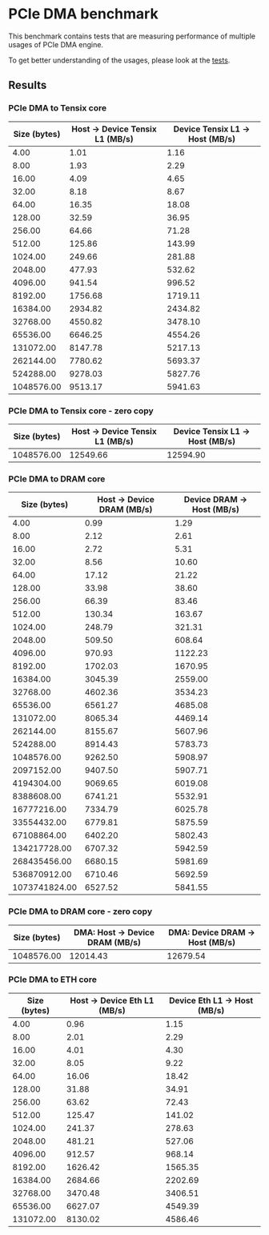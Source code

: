 # PCIe DMA benchmark

This benchmark contains tests that are measuring performance of multiple usages of PCIe DMA engine.

To get better understanding of the usages, please look at the [tests](test_pcie_dma.cpp).

## Results

### PCIe DMA to Tensix core

| Size (bytes) | Host -> Device Tensix L1 (MB/s) | Device Tensix L1 -> Host (MB/s) |
|---|---|---|
| 4.00 | 1.01 | 1.16 |
| 8.00 | 1.93 | 2.29 |
| 16.00 | 4.09 | 4.65 |
| 32.00 | 8.18 | 8.67 |
| 64.00 | 16.35 | 18.08 |
| 128.00 | 32.59 | 36.95 |
| 256.00 | 64.66 | 71.28 |
| 512.00 | 125.86 | 143.99 |
| 1024.00 | 249.66 | 281.88 |
| 2048.00 | 477.93 | 532.62 |
| 4096.00 | 941.54 | 996.52 |
| 8192.00 | 1756.68 | 1719.11 |
| 16384.00 | 2934.82 | 2434.82 |
| 32768.00 | 4550.82 | 3478.10 |
| 65536.00 | 6646.25 | 4554.26 |
| 131072.00 | 8147.78 | 5217.13 |
| 262144.00 | 7780.62 | 5693.37 |
| 524288.00 | 9278.03 | 5827.76 |
| 1048576.00 | 9513.17 | 5941.63 |

### PCIe DMA to Tensix core - zero copy

| Size (bytes) | Host -> Device Tensix L1 (MB/s) | Device Tensix L1 -> Host (MB/s) |
|---|---|---|
| 1048576.00 | 12549.66 | 12594.90 |

### PCIe DMA to DRAM core

| Size (bytes) | Host -> Device DRAM (MB/s) | Device DRAM -> Host (MB/s) |
|---|---|---|
| 4.00 | 0.99 | 1.29 |
| 8.00 | 2.12 | 2.61 |
| 16.00 | 2.72 | 5.31 |
| 32.00 | 8.56 | 10.60 |
| 64.00 | 17.12 | 21.22 |
| 128.00 | 33.98 | 38.60 |
| 256.00 | 66.39 | 83.46 |
| 512.00 | 130.34 | 163.67 |
| 1024.00 | 248.79 | 321.31 |
| 2048.00 | 509.50 | 608.64 |
| 4096.00 | 970.93 | 1122.23 |
| 8192.00 | 1702.03 | 1670.95 |
| 16384.00 | 3045.39 | 2559.00 |
| 32768.00 | 4602.36 | 3534.23 |
| 65536.00 | 6561.27 | 4685.08 |
| 131072.00 | 8065.34 | 4469.14 |
| 262144.00 | 8155.67 | 5607.96 |
| 524288.00 | 8914.43 | 5783.73 |
| 1048576.00 | 9262.50 | 5908.97 |
| 2097152.00 | 9407.50 | 5907.71 |
| 4194304.00 | 9069.65 | 6019.08 |
| 8388608.00 | 6741.21 | 5532.91 |
| 16777216.00 | 7334.79 | 6025.78 |
| 33554432.00 | 6779.81 | 5875.59 |
| 67108864.00 | 6402.20 | 5802.43 |
| 134217728.00 | 6707.32 | 5942.59 |
| 268435456.00 | 6680.15 | 5981.69 |
| 536870912.00 | 6710.46 | 5692.59 |
| 1073741824.00 | 6527.52 | 5841.55 |


### PCIe DMA to DRAM core - zero copy

| Size (bytes) | DMA: Host -> Device DRAM (MB/s) | DMA: Device DRAM -> Host (MB/s) |
|---|---|---|
| 1048576.00 | 12014.43 | 12679.54 |


### PCIe DMA to ETH core

| Size (bytes) | Host -> Device Eth L1 (MB/s) | Device Eth L1 -> Host (MB/s) |
|---|---|---|
| 4.00 | 0.96 | 1.15 |
| 8.00 | 2.01 | 2.29 |
| 16.00 | 4.01 | 4.30 |
| 32.00 | 8.05 | 9.22 |
| 64.00 | 16.06 | 18.42 |
| 128.00 | 31.88 | 34.91 |
| 256.00 | 63.62 | 72.43 |
| 512.00 | 125.47 | 141.02 |
| 1024.00 | 241.37 | 278.63 |
| 2048.00 | 481.21 | 527.06 |
| 4096.00 | 912.57 | 968.14 |
| 8192.00 | 1626.42 | 1565.35 |
| 16384.00 | 2684.66 | 2202.69 |
| 32768.00 | 3470.48 | 3406.51 |
| 65536.00 | 6627.07 | 4549.39 |
| 131072.00 | 8130.02 | 4586.46 |